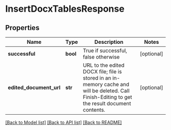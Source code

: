 # InsertDocxTablesResponse

## Properties
Name | Type | Description | Notes
------------ | ------------- | ------------- | -------------
**successful** | **bool** | True if successful, false otherwise | [optional] 
**edited_document_url** | **str** | URL to the edited DOCX file; file is stored in an in-memory cache and will be deleted.  Call Finish-Editing to get the result document contents. | [optional] 

[[Back to Model list]](../README.md#documentation-for-models) [[Back to API list]](../README.md#documentation-for-api-endpoints) [[Back to README]](../README.md)


